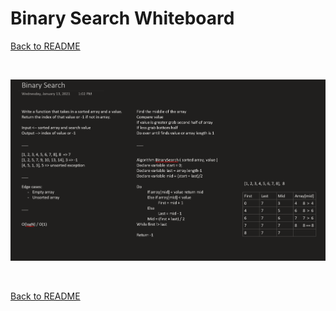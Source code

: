 # Binary Search Whiteboard
[Back to README](./../README.md)

<br>

![append whiteboard](./../assets/binary_search.png)

<br>

[Back to README](./../README.md)